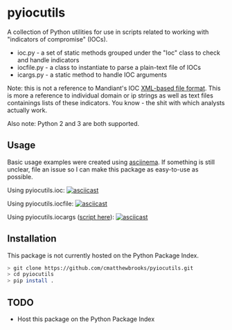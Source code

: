 # pyiocutils

A collection of Python utilities for use in scripts related to
working with "indicators of compromise" (IOCs).

+ ioc.py - a set of static methods grouped under the "Ioc" class to check and handle indicators
+ iocfile.py - a class to instantiate to parse a plain-text file of IOCs
+ icargs.py - a static method to handle IOC arguments

Note: this is not a reference to Mandiant's IOC [XML-based file format](https://github.com/fireeye/iocs). This
is more a reference to individual domain or ip strings as well as text files containings lists of these
indicators. You know - the shit with which analysts actually work.

Also note: Python 2 and 3 are both supported.

## Usage

Basic usage examples were created using [asciinema](https://asciinema.org/). If something is
still unclear, file an issue so I can make this package as easy-to-use as possible.

Using pyiocutils.ioc:
[![asciicast](https://asciinema.org/a/217356.svg)](https://asciinema.org/a/217356)

Using pyiocutils.iocfile:
[![asciicast](https://asciinema.org/a/217357.svg)](https://asciinema.org/a/217357)

Using pyiocutils.iocargs ([script
here](https://gist.github.com/cmatthewbrooks/b07d56cbad688578399e89cb65c40521)):
[![asciicast](https://asciinema.org/a/217358.svg)](https://asciinema.org/a/217358)

## Installation

This package is not currently hosted on the Python Package Index.

```bash
> git clone https://github.com/cmatthewbrooks/pyiocutils.git
> cd pyiocutils
> pip install .
```

## TODO
 
+ Host this package on the Python Package Index
